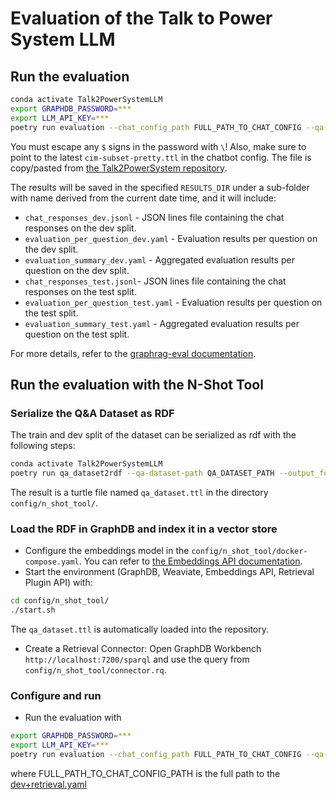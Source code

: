# Evaluation of the Talk to Power System LLM

## Run the evaluation

```bash
conda activate Talk2PowerSystemLLM
export GRAPHDB_PASSWORD=***
export LLM_API_KEY=***
poetry run evaluation --chat_config_path FULL_PATH_TO_CHAT_CONFIG --qa-dataset-path QA_DATASET_PATH --results_dir RESULTS_DIR --n_templates MAX_NUMBER_OF_TEMPLATES_FOR_DEV_AND_TEST
```

You must escape any `$` signs in the password with `\`!
Also, make sure to point to the latest `cim-subset-pretty.ttl` in the chatbot config.
The file is copy/pasted from [the Talk2PowerSystem repository](https://github.com/statnett/Talk2PowerSystem/blob/main/data/subset-ontology/cim-subset-pretty-ontology.ttl).

The results will be saved in the specified `RESULTS_DIR` under a sub-folder with name derived from the current date time, and it will include:

- `chat_responses_dev.jsonl` - JSON lines file containing the chat responses on the dev split.
- `evaluation_per_question_dev.yaml` - Evaluation results per question on the dev split.
- `evaluation_summary_dev.yaml` - Aggregated evaluation results per question on the dev split.
- `chat_responses_test.jsonl`- JSON lines file containing the chat responses on the test split.
- `evaluation_per_question_test.yaml` - Evaluation results per question on the test split.
- `evaluation_summary_test.yaml` - Aggregated evaluation results per question on the test split.

For more details, refer to the [graphrag-eval documentation](https://github.com/Ontotext-AD/graphrag-eval).

## Run the evaluation with the N-Shot Tool

### Serialize the Q&A Dataset as RDF

The train and dev split of the dataset can be serialized as rdf with the following steps:

```bash
conda activate Talk2PowerSystemLLM
poetry run qa_dataset2rdf --qa-dataset-path QA_DATASET_PATH --output_folder config/n_shot_tool/
```

The result is a turtle file named `qa_dataset.ttl` in the directory `config/n_shot_tool/`.

### Load the RDF in GraphDB and index it in a vector store

- Configure the embeddings model in the `config/n_shot_tool/docker-compose.yaml`. 
You can refer to [the Embeddings API documentation](https://gitlab.ontotext.com/sol/nlp/ontotext-embeddings-api/-/tree/main/app?ref_type=heads#embeddings).
- Start the environment (GraphDB, Weaviate, Embeddings API, Retrieval Plugin API) with:
```bash
cd config/n_shot_tool/
./start.sh
```
The `qa_dataset.ttl` is automatically loaded into the repository.
- Create a Retrieval Connector: Open GraphDB Workbench `http://localhost:7200/sparql` and use the query from `config/n_shot_tool/connector.rq`.

### Configure and run

- Run the evaluation with
```bash
export GRAPHDB_PASSWORD=***
export LLM_API_KEY=***
poetry run evaluation --chat_config_path FULL_PATH_TO_CHAT_CONFIG --qa-dataset-path QA_DATASET_PATH --results_dir RESULTS_DIR --n_templates MAX_NUMBER_OF_TEMPLATES_FOR_DEV_AND_TEST
```

where FULL_PATH_TO_CHAT_CONFIG_PATH is the full path to the [dev+retrieval.yaml](../config/dev+retrieval.yaml)

